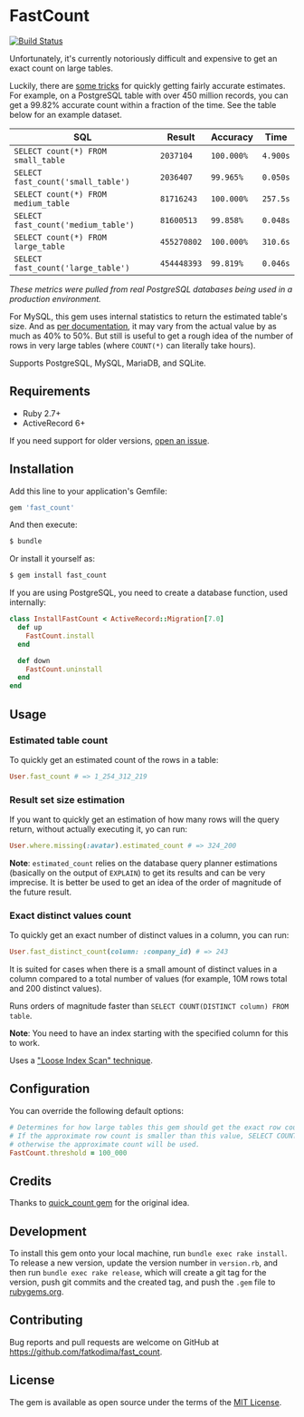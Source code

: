 # FastCount

[![Build Status](https://github.com/fatkodima/fast_count/actions/workflows/ci.yml/badge.svg?branch=master)](https://github.com/fatkodima/fast_count/actions/workflows/ci.yml)

Unfortunately, it's currently notoriously difficult and expensive to get an exact count on large tables.

Luckily, there are [some tricks](https://www.citusdata.com/blog/2016/10/12/count-performance) for quickly getting fairly accurate estimates. For example, on a PostgreSQL table with over 450 million records, you can get a 99.82% accurate count within a fraction of the time. See the table below for an example dataset.

| SQL | Result | Accuracy | Time |
| --- | --- | --- | --- |
| `SELECT count(*) FROM small_table` | `2037104` | `100.000%` | `4.900s` |
| `SELECT fast_count('small_table')` | `2036407` | `99.965%` | `0.050s` |
| `SELECT count(*) FROM medium_table` | `81716243` | `100.000%` | `257.5s` |
| `SELECT fast_count('medium_table')` | `81600513` | `99.858%` | `0.048s` |
| `SELECT count(*) FROM large_table` | `455270802` | `100.000%` | `310.6s` |
| `SELECT fast_count('large_table')` | `454448393` | `99.819%` | `0.046s` |

*These metrics were pulled from real PostgreSQL databases being used in a production environment.*

For MySQL, this gem uses internal statistics to return the estimated table's size. And as [per documentation](https://dev.mysql.com/doc/refman/8.0/en/show-table-status.html), it may vary from the actual value by as much as 40% to 50%.
But still is useful to get a rough idea of the number of rows in very large tables (where `COUNT(*)` can literally take hours).

Supports PostgreSQL, MySQL, MariaDB, and SQLite.

## Requirements

- Ruby 2.7+
- ActiveRecord 6+

If you need support for older versions, [open an issue](https://github.com/fatkodima/fast_count/issues/new).

## Installation

Add this line to your application's Gemfile:

```ruby
gem 'fast_count'
```

And then execute:

```sh
$ bundle
```

Or install it yourself as:

```sh
$ gem install fast_count
```

If you are using PostgreSQL, you need to create a database function, used internally:

```ruby
class InstallFastCount < ActiveRecord::Migration[7.0]
  def up
    FastCount.install
  end

  def down
    FastCount.uninstall
  end
end
```

## Usage

### Estimated table count

To quickly get an estimated count of the rows in a table:

```ruby
User.fast_count # => 1_254_312_219
```

### Result set size estimation

If you want to quickly get an estimation of how many rows will the query return, without actually executing it, yo can run:

```ruby
User.where.missing(:avatar).estimated_count # => 324_200
```

**Note**: `estimated_count` relies on the database query planner estimations (basically on the output of `EXPLAIN`) to get its results and can be very imprecise. It is better be used to get an idea of the order of magnitude of the future result.

### Exact distinct values count

To quickly get an exact number of distinct values in a column, you can run:

```ruby
User.fast_distinct_count(column: :company_id) # => 243
```

It is suited for cases when there is a small amount of distinct values in a column compared to a total number
of values (for example, 10M rows total and 200 distinct values).

Runs orders of magnitude faster than `SELECT COUNT(DISTINCT column) FROM table`.

**Note**: You need to have an index starting with the specified column for this to work.

Uses a ["Loose Index Scan" technique](https://wiki.postgresql.org/wiki/Loose_indexscan).

## Configuration

You can override the following default options:

```ruby
# Determines for how large tables this gem should get the exact row count using SELECT COUNT.
# If the approximate row count is smaller than this value, SELECT COUNT will be used,
# otherwise the approximate count will be used.
FastCount.threshold = 100_000
```

## Credits

Thanks to [quick_count gem](https://github.com/TwilightCoders/quick_count) for the original idea.

## Development

To install this gem onto your local machine, run `bundle exec rake install`. To release a new version, update the version number in `version.rb`, and then run `bundle exec rake release`, which will create a git tag for the version, push git commits and the created tag, and push the `.gem` file to [rubygems.org](https://rubygems.org).

## Contributing

Bug reports and pull requests are welcome on GitHub at https://github.com/fatkodima/fast_count.

## License

The gem is available as open source under the terms of the [MIT License](https://opensource.org/licenses/MIT).
